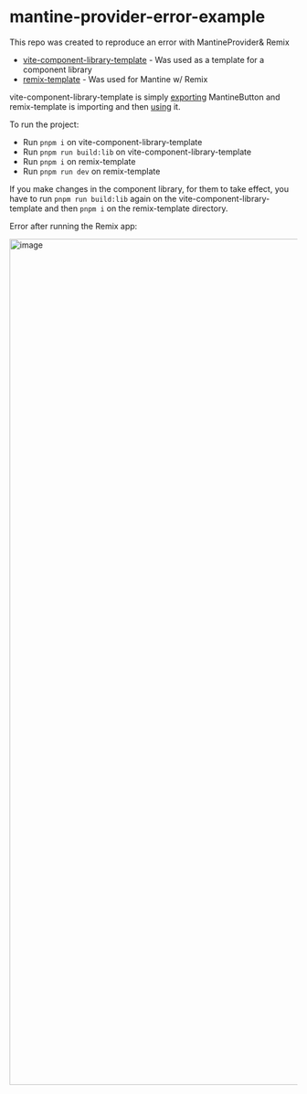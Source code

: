 # mantine-provider-error-example

This repo was created to reproduce an error with MantineProvider& Remix

- [vite-component-library-template](https://github.com/IgnacioNMiranda/vite-component-library-template) - Was used as a template for a component library
- [remix-template](https://github.com/mantinedev/remix-template) - Was used for Mantine w/ Remix

vite-component-library-template is simply [exporting](https://github.com/RabeeAbuBaker/mantine-provider-error-example/blob/main/vite-component-library-template/src/lib/index.ts#L3) MantineButton and remix-template is importing and then [using](https://github.com/RabeeAbuBaker/mantine-provider-error-example/blob/main/remix-template/app/components/Welcome/Welcome.tsx#L8) it. 

To run the project: 
- Run `pnpm i` on vite-component-library-template
- Run `pnpm run build:lib` on vite-component-library-template
- Run `pnpm i` on remix-template 
- Run `pnpm run dev` on remix-template

If you make changes in the component library, for them to take effect, you have to run `pnpm run build:lib` again on the vite-component-library-template and then `pnpm i` on the remix-template directory.

Error after running the Remix app:

<img width="1481" alt="image" src="https://github.com/RabeeAbuBaker/mantine-provider-error-example/assets/38038348/c8ea1e12-388f-40b0-8324-ae522bcc9db2">
